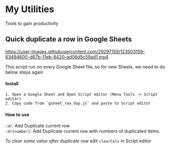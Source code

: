 # My Utilities
Tools to gain productivity


## Quick duplicate a row in Google Sheets
https://user-images.githubusercontent.com/29297159/123503159-63494600-d67b-11eb-8420-ad06d5c59ad1.mp4

This script run on every Google Sheet file, so for new Sheets, we need to do below steps again

#### Install
```
1. Open a Google Sheet and Open Script editor (Menu Tools -> Script editor)
2. Copy code from `gsheet_row_dup.js` and paste to Script editor
```
#### How to use

`:dr`: Add Duplicate current row   
`:dr{number}`: Add Duplicate current row with numbers of duplicated items.  

*To clear some value after duplicate row*
edit `clearCols` in Script editor
